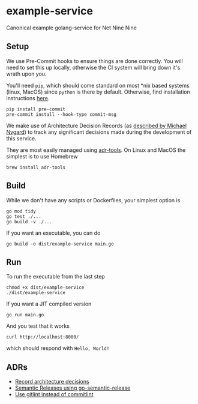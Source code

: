 # example-service
Canonical example golang-service for Net Nine Nine

## Setup

We use Pre-Commit hooks to ensure things are done correctly. You will need to set this up locally, otherwise the CI
system will bring down it's wrath upon you.

You'll need `pip`, which should come standard on most *nix based systems (linux, MacOS) since `python` is there by
default. Otherwise, find installation instructions [here](https://pip.pypa.io/en/stable/installation/).

```shell
pip install pre-commit
pre-commit install --hook-type commit-msg
```
We make use of Architecture Decision Records (as [described by Michael Nygard](http://thinkrelevance.com/blog/2011/11/15/documenting-architecture-decisions))
to track any significant decisions made during the development of this service.

They are most easily managed using [adr-tools](https://github.com/npryce/adr-tools/blob/master/INSTALL.md). On Linux and MacOS
the simplest is to use Homebrew

```shell
brew install adr-tools
```

## Build

While we don't have any scripts or Dockerfiles, your simplest option is

```shell
go mod tidy
go test ./...
go build -v ./...
```

If you want an executable, you can do

```shell
go build -o dist/example-service main.go
```

## Run

To run the executable from the last step

```shell
chmod +x dist/example-service
./dist/example-service
```

If you want a JIT compiled version

```shell
go run main.go
```

And you test that it works

```shell
curl http://localhost:8080/
```
which should respond with `Hello, World!`

## ADRs

- [Record architecture decisions](doc/adr/0001-record-architecture-decisions.md)
- [Semantic Releases using go-semantic-release](doc/adr/0002-semantic-releases-using-go-semantic-release.md)
- [Use gitlint instead of commitlint](doc/adr/0003-use-gitlint-instead-of-commitlint)

